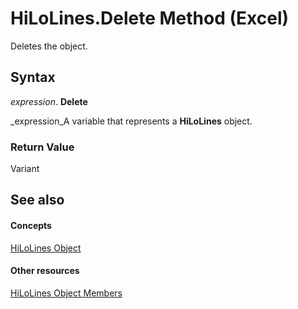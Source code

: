
# HiLoLines.Delete Method (Excel)

Deletes the object.


## Syntax

 _expression_. **Delete**

 _expression_A variable that represents a  **HiLoLines** object.


### Return Value

Variant


## See also


#### Concepts


 [HiLoLines Object](3248f878-4be9-acbd-3515-70f8255b4d69.md)
#### Other resources


 [HiLoLines Object Members](ebd52879-1bc8-4194-795c-2a870d0595e7.md)
